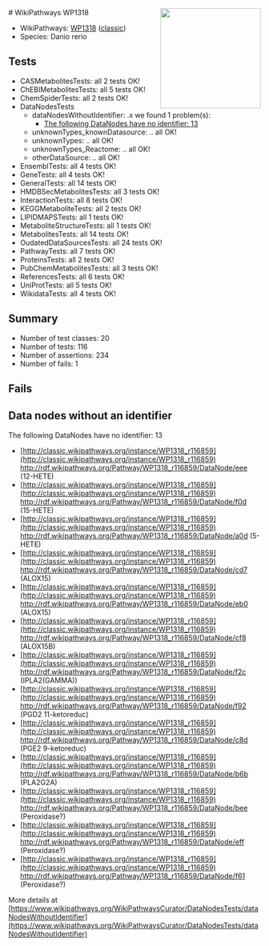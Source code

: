<img style="float: right; width: 200px" src="https://upload.wikimedia.org/wikipedia/commons/thumb/8/83/Wplogo_with_text_500.png/640px-Wplogo_with_text_500.png" />
# WikiPathways WP1318

* WikiPathways: [WP1318](https://wikipathways.org/pathways/WP1318) ([classic](https://classic.wikipathways.org/instance/WP1318))
* Species: Danio rerio
## Tests
* CASMetabolitesTests: all 2 tests OK!
* ChEBIMetabolitesTests: all 5 tests OK!
* ChemSpiderTests: all 2 tests OK!
* DataNodesTests
    * dataNodesWithoutIdentifier: .x we found 1 problem(s):
        * [The following DataNodes have no identifier: 13](#8792c493)
    * unknownTypes_knownDatasource: .. all OK!
    * unknownTypes: .. all OK!
    * unknownTypes_Reactome: .. all OK!
    * otherDataSource: .. all OK!
* EnsemblTests: all 4 tests OK!
* GeneTests: all 4 tests OK!
* GeneralTests: all 14 tests OK!
* HMDBSecMetabolitesTests: all 3 tests OK!
* InteractionTests: all 8 tests OK!
* KEGGMetaboliteTests: all 2 tests OK!
* LIPIDMAPSTests: all 1 tests OK!
* MetaboliteStructureTests: all 1 tests OK!
* MetabolitesTests: all 14 tests OK!
* OudatedDataSourcesTests: all 24 tests OK!
* PathwayTests: all 7 tests OK!
* ProteinsTests: all 2 tests OK!
* PubChemMetabolitesTests: all 3 tests OK!
* ReferencesTests: all 6 tests OK!
* UniProtTests: all 5 tests OK!
* WikidataTests: all 4 tests OK!


## Summary

* Number of test classes: 20
* Number of tests: 116
* Number of assertions: 234
* Number of fails: 1

## Fails

<a name="8792c493" />

## Data nodes without an identifier

The following DataNodes have no identifier: 13

* [http://classic.wikipathways.org/instance/WP1318_r116859](http://classic.wikipathways.org/instance/WP1318_r116859) http://rdf.wikipathways.org/Pathway/WP1318_r116859/DataNode/eee (12-HETE)
* [http://classic.wikipathways.org/instance/WP1318_r116859](http://classic.wikipathways.org/instance/WP1318_r116859) http://rdf.wikipathways.org/Pathway/WP1318_r116859/DataNode/f0d (15-HETE)
* [http://classic.wikipathways.org/instance/WP1318_r116859](http://classic.wikipathways.org/instance/WP1318_r116859) http://rdf.wikipathways.org/Pathway/WP1318_r116859/DataNode/a0d (5-HETE)
* [http://classic.wikipathways.org/instance/WP1318_r116859](http://classic.wikipathways.org/instance/WP1318_r116859) http://rdf.wikipathways.org/Pathway/WP1318_r116859/DataNode/cd7 (ALOX15)
* [http://classic.wikipathways.org/instance/WP1318_r116859](http://classic.wikipathways.org/instance/WP1318_r116859) http://rdf.wikipathways.org/Pathway/WP1318_r116859/DataNode/eb0 (ALOX15)
* [http://classic.wikipathways.org/instance/WP1318_r116859](http://classic.wikipathways.org/instance/WP1318_r116859) http://rdf.wikipathways.org/Pathway/WP1318_r116859/DataNode/cf8 (ALOX15B)
* [http://classic.wikipathways.org/instance/WP1318_r116859](http://classic.wikipathways.org/instance/WP1318_r116859) http://rdf.wikipathways.org/Pathway/WP1318_r116859/DataNode/f2c (IPLA2(GAMMA))
* [http://classic.wikipathways.org/instance/WP1318_r116859](http://classic.wikipathways.org/instance/WP1318_r116859) http://rdf.wikipathways.org/Pathway/WP1318_r116859/DataNode/f92 (PGD2 11-ketoreduc)
* [http://classic.wikipathways.org/instance/WP1318_r116859](http://classic.wikipathways.org/instance/WP1318_r116859) http://rdf.wikipathways.org/Pathway/WP1318_r116859/DataNode/c8d (PGE2 9-ketoreduc)
* [http://classic.wikipathways.org/instance/WP1318_r116859](http://classic.wikipathways.org/instance/WP1318_r116859) http://rdf.wikipathways.org/Pathway/WP1318_r116859/DataNode/b6b (PLA2G2A)
* [http://classic.wikipathways.org/instance/WP1318_r116859](http://classic.wikipathways.org/instance/WP1318_r116859) http://rdf.wikipathways.org/Pathway/WP1318_r116859/DataNode/bee (Peroxidase?)
* [http://classic.wikipathways.org/instance/WP1318_r116859](http://classic.wikipathways.org/instance/WP1318_r116859) http://rdf.wikipathways.org/Pathway/WP1318_r116859/DataNode/eff (Peroxidase?)
* [http://classic.wikipathways.org/instance/WP1318_r116859](http://classic.wikipathways.org/instance/WP1318_r116859) http://rdf.wikipathways.org/Pathway/WP1318_r116859/DataNode/f61 (Peroxidase?)


More details at [https://www.wikipathways.org/WikiPathwaysCurator/DataNodesTests/dataNodesWithoutIdentifier](https://www.wikipathways.org/WikiPathwaysCurator/DataNodesTests/dataNodesWithoutIdentifier)

